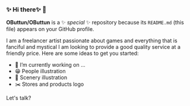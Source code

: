 ### ✨ Hi there✨  👋

**OButtun/OButtun** is a ✨ _special_ ✨ repository because its `README.md` (this file) appears on your GitHub profile.

I am a freelancer artist passionate about games and everything that is fanciful and mystical
I am looking to provide a good quality service at a friendly price.
Here are some ideas to get you started:

- 🔭 I’m currently working on ...
- 😁 People illustration
- 🌱 Scenery illustration
- ✂️ Stores and products logo


Let's talk?
